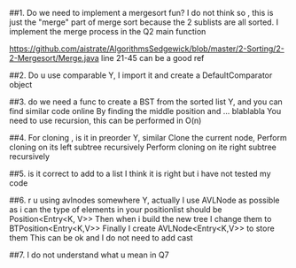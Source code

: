##1. Do we need to implement a mergesort fun?
I do not think so , this is just the "merge" part of merge sort
because the 2 sublists are all sorted.
I implement the merge process in the Q2 main function 

https://github.com/aistrate/AlgorithmsSedgewick/blob/master/2-Sorting/2-2-Mergesort/Merge.java
line 21-45 can be a good ref

##2. Do u use comparable
Y, I import it and create a DefaultComparator object

##3. do we need a func to create a BST from the sorted list
Y, and you can find similar code online
By finding the middle position and ... blablabla
You need to use recursion, this can be performed in O(n)

##4. For cloning , is it in preorder
Y, similar
Clone the current node, 
Perform cloning on its left subtree recursively
Perform cloning on ite right subtree recursively

##5. is it correct to add to a list
I think it is right but i have not tested my code

##6. r u using avlnodes somewhere
Y, actually I use AVLNode as possible as i can
the type of elements in your positionlist should be Position<Entry<K, V>>
Then when i build the new tree I change them to BTPosition<Entry<K,V>>
Finally I create AVLNode<Entry<K,V>> to store them
This can be ok and I do not need to add cast

##7. I do not understand what u mean in Q7
